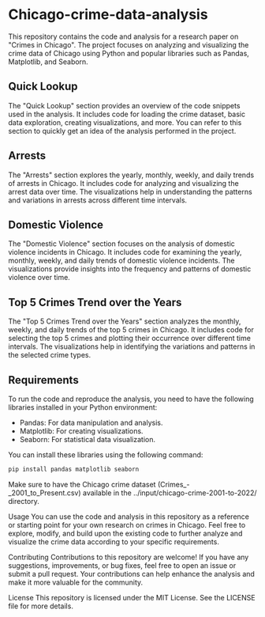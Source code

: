 # Chicago-crime-data-analysis

This repository contains the code and analysis for a research paper on "Crimes in Chicago". The project focuses on analyzing and visualizing the crime data of Chicago using Python and popular libraries such as Pandas, Matplotlib, and Seaborn.

## Quick Lookup

The "Quick Lookup" section provides an overview of the code snippets used in the analysis. It includes code for loading the crime dataset, basic data exploration, creating visualizations, and more. You can refer to this section to quickly get an idea of the analysis performed in the project.

## Arrests

The "Arrests" section explores the yearly, monthly, weekly, and daily trends of arrests in Chicago. It includes code for analyzing and visualizing the arrest data over time. The visualizations help in understanding the patterns and variations in arrests across different time intervals.

## Domestic Violence

The "Domestic Violence" section focuses on the analysis of domestic violence incidents in Chicago. It includes code for examining the yearly, monthly, weekly, and daily trends of domestic violence incidents. The visualizations provide insights into the frequency and patterns of domestic violence over time.

## Top 5 Crimes Trend over the Years

The "Top 5 Crimes Trend over the Years" section analyzes the monthly, weekly, and daily trends of the top 5 crimes in Chicago. It includes code for selecting the top 5 crimes and plotting their occurrence over different time intervals. The visualizations help in identifying the variations and patterns in the selected crime types.

## Requirements

To run the code and reproduce the analysis, you need to have the following libraries installed in your Python environment:

- Pandas: For data manipulation and analysis.
- Matplotlib: For creating visualizations.
- Seaborn: For statistical data visualization.

You can install these libraries using the following command:

```bash
pip install pandas matplotlib seaborn
```

Make sure to have the Chicago crime dataset (Crimes_-_2001_to_Present.csv) available in the ../input/chicago-crime-2001-to-2022/ directory.

Usage
You can use the code and analysis in this repository as a reference or starting point for your own research on crimes in Chicago. Feel free to explore, modify, and build upon the existing code to further analyze and visualize the crime data according to your specific requirements.

Contributing
Contributions to this repository are welcome! If you have any suggestions, improvements, or bug fixes, feel free to open an issue or submit a pull request. Your contributions can help enhance the analysis and make it more valuable for the community.

License
This repository is licensed under the MIT License. See the LICENSE file for more details.


